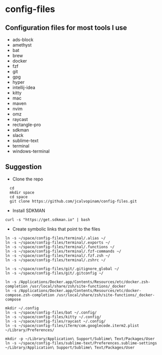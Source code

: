 # config-files

## Configuration files for most tools I use

* ads-block
* amethyst
* bat
* brew
* docker
* fzf
* git
* gpg
* hyper
* intellij-idea
* kitty
* mac
* maven
* nvim 
* omz
* raycast
* rectangle-pro
* sdkman
* slack
* sublime-text
* terminal
* windows-terminal


## Suggestion

* Clone the repo
```shell
  cd
  mkdir space
  cd space
  git clone https://github.com/jcalvopinam/config-files.git
```

* Install SDKMAN
```shell
curl -s "https://get.sdkman.io" | bash
```

* Create symbolic links that point to the files

```shell
ln -s ~/space/config-files/terminal/.alias ~/
ln -s ~/space/config-files/terminal/.exports ~/
ln -s ~/space/config-files/terminal/.functions ~/
ln -s ~/space/config-files/terminal/.fzf-commands ~/
ln -s ~/space/config-files/terminal/.fzf.zsh ~/
ln -s ~/space/config-files/terminal/.zshrc ~/

ln -s ~/space/config-files/git/.gitignore_global ~/
ln -s ~/space/config-files/git/.gitconfig ~/

ln -s /Applications/Docker.app/Contents/Resources/etc/docker.zsh-completion /usr/local/share/zsh/site-functions/_docker
ln -s /Applications/Docker.app/Contents/Resources/etc/docker-compose.zsh-completion /usr/local/share/zsh/site-functions/_docker-compose

mkdir ~/.config
ln -s ~/space/config-files/bat ~/.config/
ln -s ~/space/config-files/kitty ~/.config/
ln -s ~/space/config-files/raycast ~/.config/
ln -s ~/space/config-files/iTerm/com.googlecode.iterm2.plist ~/Library/Preferences/

mkdir -p ~/Library/Application\ Support/Sublime\ Text/Packages/User
ln -s ~/space/config-files/sublime-text/Preferences.sublime-settings ~/Library/Application\ Support/Sublime\ Text/Packages/User
```
